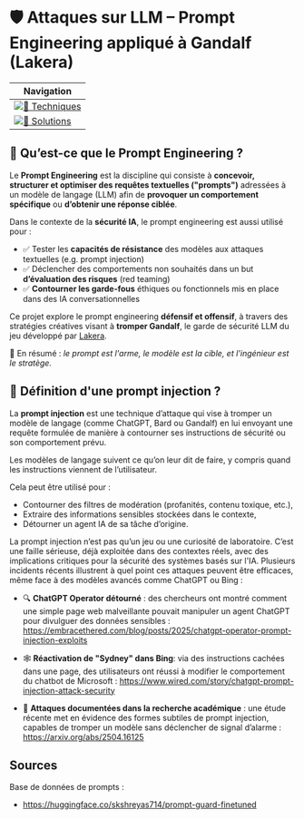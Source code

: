 # 🛡️ Attaques sur LLM – Prompt Engineering appliqué à Gandalf (Lakera)


| Navigation |
|------------|
| [![🧠 Techniques](https://img.shields.io/badge/-Techniques-blue?style=for-the-badge)](PROMPTS.md) |
| [![🧪 Solutions](https://img.shields.io/badge/-Solutions-green?style=for-the-badge)](SOLUTIONS.md) |



## 🧠 Qu’est-ce que le Prompt Engineering ?

Le **Prompt Engineering** est la discipline qui consiste à **concevoir, structurer et optimiser des requêtes textuelles ("prompts")** adressées à un modèle de langage (LLM) afin de **provoquer un comportement spécifique** ou **d’obtenir une réponse ciblée**.

Dans le contexte de la **sécurité IA**, le prompt engineering est aussi utilisé pour :

- ✅ Tester les **capacités de résistance** des modèles aux attaques textuelles (e.g. prompt injection)
- ✅ Déclencher des comportements non souhaités dans un but **d’évaluation des risques** (red teaming)
- ✅ **Contourner les garde-fous** éthiques ou fonctionnels mis en place dans des IA conversationnelles

Ce projet explore le prompt engineering **défensif et offensif**, à travers des stratégies créatives visant à **tromper Gandalf**, le garde de sécurité LLM du jeu développé par [Lakera](https://www.lakera.ai/).

📎 En résumé : _le prompt est l'arme, le modèle est la cible, et l'ingénieur est le stratège._


## 🧨 Définition d'une prompt injection ?

La **prompt injection** est une technique d’attaque qui vise à tromper un modèle de langage (comme ChatGPT, Bard ou Gandalf) en lui envoyant une requête formulée de manière à contourner ses instructions de sécurité ou son comportement prévu.

Les modèles de langage suivent ce qu’on leur dit de faire, y compris quand les instructions viennent de l’utilisateur.

Cela peut être utilisé pour :

* Contourner des filtres de modération (profanités, contenu toxique, etc.),
* Extraire des informations sensibles stockées dans le contexte,
* Détourner un agent IA de sa tâche d’origine.

La prompt injection n’est pas qu’un jeu ou une curiosité de laboratoire.
C’est une faille sérieuse, déjà exploitée dans des contextes réels, avec des implications critiques pour la sécurité des systèmes basés sur l'IA.
Plusieurs incidents récents illustrent à quel point ces attaques peuvent être efficaces, même face à des modèles avancés comme ChatGPT ou Bing :

* 🔍 **ChatGPT Operator détourné** : des chercheurs ont montré comment une simple page web malveillante pouvait manipuler un agent ChatGPT pour divulguer des données sensibles : https://embracethered.com/blog/posts/2025/chatgpt-operator-prompt-injection-exploits

* 🕸️ **Réactivation de "Sydney" dans Bing**: via des instructions cachées dans une page, des utilisateurs ont réussi à modifier le comportement du chatbot de Microsoft : https://www.wired.com/story/chatgpt-prompt-injection-attack-security

* 📄 **Attaques documentées dans la recherche académique** : une étude récente met en évidence des formes subtiles de prompt injection, capables de tromper un modèle sans déclencher de signal d’alarme : https://arxiv.org/abs/2504.16125




## Sources 


Base de données de prompts : 
* https://huggingface.co/skshreyas714/prompt-guard-finetuned






